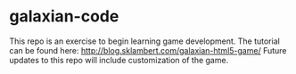 # galaxian-code

This repo is an exercise to begin learning game development.
The tutorial can be found here: http://blog.sklambert.com/galaxian-html5-game/
Future updates to this repo will include customization of the game.
